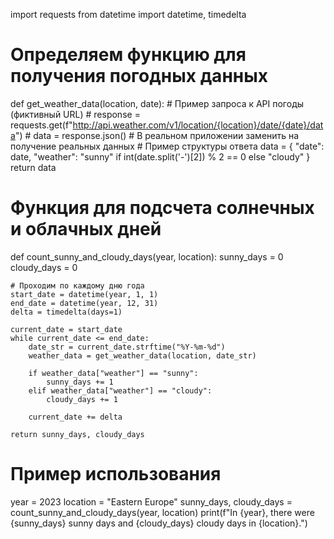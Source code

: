import requests
from datetime import datetime, timedelta

# Определяем функцию для получения погодных данных
def get_weather_data(location, date):
    # Пример запроса к API погоды (фиктивный URL)
    # response = requests.get(f"http://api.weather.com/v1/location/{location}/date/{date}/data")
    # data = response.json()
    # В реальном приложении заменить на получение реальных данных
    # Пример структуры ответа
    data = {
        "date": date,
        "weather": "sunny" if int(date.split('-')[2]) % 2 == 0 else "cloudy"
    }
    return data

# Функция для подсчета солнечных и облачных дней
def count_sunny_and_cloudy_days(year, location):
    sunny_days = 0
    cloudy_days = 0

    # Проходим по каждому дню года
    start_date = datetime(year, 1, 1)
    end_date = datetime(year, 12, 31)
    delta = timedelta(days=1)

    current_date = start_date
    while current_date <= end_date:
        date_str = current_date.strftime("%Y-%m-%d")
        weather_data = get_weather_data(location, date_str)
        
        if weather_data["weather"] == "sunny":
            sunny_days += 1
        elif weather_data["weather"] == "cloudy":
            cloudy_days += 1
        
        current_date += delta

    return sunny_days, cloudy_days

# Пример использования
year = 2023
location = "Eastern Europe"
sunny_days, cloudy_days = count_sunny_and_cloudy_days(year, location)
print(f"In {year}, there were {sunny_days} sunny days and {cloudy_days} cloudy days in {location}.")
